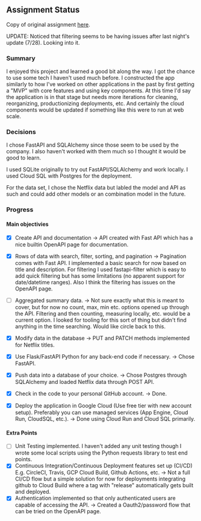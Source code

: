 ## Assignment Status

Copy of original assignment [here](original-assignment.md).

UPDATE: Noticed that filtering seems to be having issues after last night's update (7/28).  Looking into it.

### Summary

I enjoyed this project and learned a good bit along the way.  I got the chance to use some tech I haven't used much before.  I constructed the app similarly to how I've worked on other applications in the past by first getting a "MVP" with core features and using key components.  At this time I'd say the application is in that stage but needs more iterations for cleaning, reorganizing, productionizing deployments, etc.  And certainly the cloud components would be updated if something like this were to run at web scale.

### Decisions

I chose FastAPI and SQLAlchemy since those seem to be used by the company.  I also haven't worked with them much so I thought it would be good to learn.

I used SQLite originally to try out FastAPI/SQLAlchemy and work locally.  I used Cloud SQL with Postgres for the deployment.

For the data set, I chose the Netflix data but labled the model and API as such and could add other models or an combination model in the future.

### Progress 

#### Main objectivies
- [x] Create API and documentation -> API created with Fast API which has a nice builtin OpenAPI page for documentation.

- [x] Rows of data with search, filter, sorting, and pagination -> Pagination comes with Fast API.  I implemented a basic search for now based on title and description.  For filtering I used fastapi-filter which is easy to add quick filtering but has some limitations (no apparent support for date/datetime ranges).  Also I think the filtering has issues on the OpenAPI page.

- [ ] Aggregated summary data.  -> Not sure exactly what this is meant to cover, but for now no count, max, min etc. options opened up through the API.  Filtering and then counting, measuring locally, etc. would be a current option.  I looked for tooling for this sort of thing but didn't find anything in the time searching.  Would like circle back to this.

- [x] Modify data in the database -> PUT and PATCH methods implemented for Netflix titles.

- [x] Use Flask/FastAPI Python for any back-end code if necessary.  -> Chose FastAPI.

- [x] Push data into a database of your choice.  -> Chose Postgres through SQLAlchemy and loaded Netflix data through POST API.

- [x] Check in the code to your personal GitHub account. -> Done.

- [x] Deploy the application in Google Cloud (Use free tier with new account setup).  Preferably you can use managed services (App Engine, Cloud Run, CloudSQL, etc.).  -> Done using Cloud Run and Cloud SQL primarily.

#### Extra Points
- [ ] Unit Testing implemented.  I haven't added any unit testing though I wrote some local scripts using the Python requests library to test end points.
- [x] Continuous Integration/Continuous Deployment features set up (CI/CD) E.g. CircleCI, Travis, GCP Cloud Build, Github Actions, etc. -> Not a full CI/CD flow but a simple solution for now for deployments integrating github to Cloud Build where a tag with "release" automatically gets built and deployed.
- [x] Authentication implemented so that only authenticated users are capable of accessing the API. -> Created a Oauth2/password flow that can be tried on the OpenAPI page.